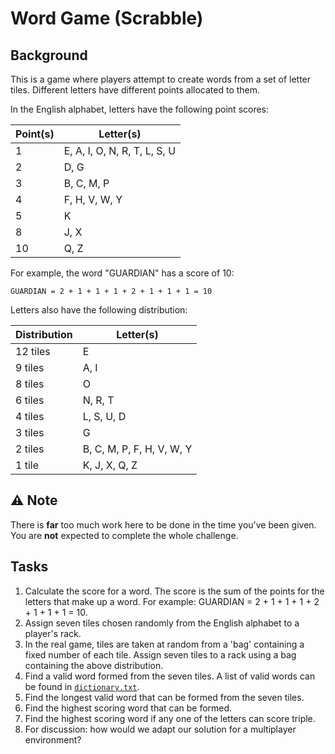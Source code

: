 # Word Game (Scrabble)

## Background
This is a game where players attempt to create words from a set of letter tiles.
Different letters have different points allocated to them.

In the English alphabet, letters have the following point scores:

| Point(s) | Letter(s)                    |
| -----    | ---------------------------- |
| 1        | E, A, I, O, N, R, T, L, S, U |
| 2        | D, G                         |
| 3        | B, C, M, P                   |
| 4        | F, H, V, W, Y                |
| 5        | K                            |
| 8        | J, X                         |
| 10       | Q, Z                         |

For example, the word "GUARDIAN" has a score of 10:

```
GUARDIAN = 2 + 1 + 1 + 1 + 2 + 1 + 1 + 1 = 10
```

Letters also have the following distribution:

| Distribution | Letter(s)                 |
| -------------| ------------------------- |
| 12 tiles     | E                         |
| 9 tiles      | A, I                      |
| 8 tiles      | O                         |
| 6 tiles      | N, R, T                   |
| 4 tiles      | L, S, U, D                |
| 3 tiles      | G                         |
| 2 tiles      | B, C, M, P, F, H, V, W, Y |
| 1 tile       | K, J, X, Q, Z             |

## ⚠️ Note

There is **far** too much work here to be done in the time you've been given. You are **not** expected to complete the whole challenge. 

## Tasks
1. Calculate the score for a word. The score is the sum of the points for the letters that make up a word.
   For example: GUARDIAN = 2 + 1 + 1 + 1 + 2 + 1 + 1 + 1 = 10.
1. Assign seven tiles chosen randomly from the English alphabet to a player's rack.
1. In the real game, tiles are taken at random from a 'bag' containing a fixed number of each tile.
   Assign seven tiles to a rack using a bag containing the above distribution.
1. Find a valid word formed from the seven tiles. A list of valid words can be found in [`dictionary.txt`](./dictionary.txt).
1. Find the longest valid word that can be formed from the seven tiles.
1. Find the highest scoring word that can be formed.
1. Find the highest scoring word if any one of the letters can score triple.
1. For discussion: how would we adapt our solution for a multiplayer environment?
